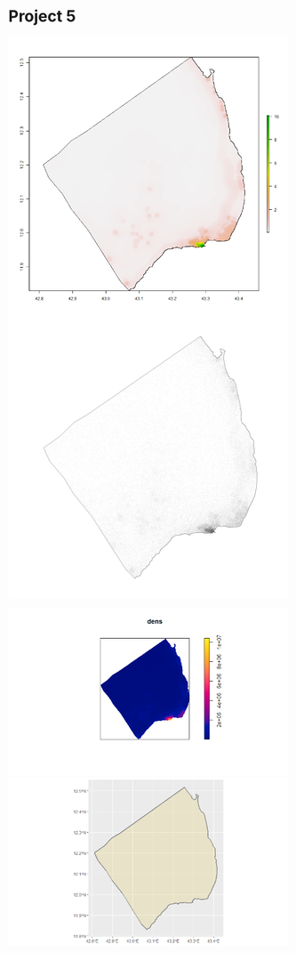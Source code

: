 # Project 5



![](ob_pop20.PNG)
![](probfile.png)   
   
![](Project5Pic1v2.png)
![](obock.PNG)   
